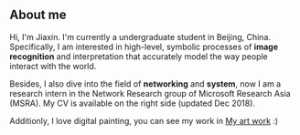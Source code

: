 ## About me

Hi, I'm Jiaxin. I'm currently a undergraduate student in Beijing, China. Specifically, I am interested in high-level, symbolic processes of **image recognition** and interpretation that accurately model the way people interact with the world.

Besides, I also dive into the field of **networking** and **system**, now I am a research intern in the Network Research group of Microsoft Research Asia (MSRA). My CV is available on the right side (updated Dec 2018).

Additionly, I love digital painting, you can see my work in [My art work](#my-artwork)  :)


